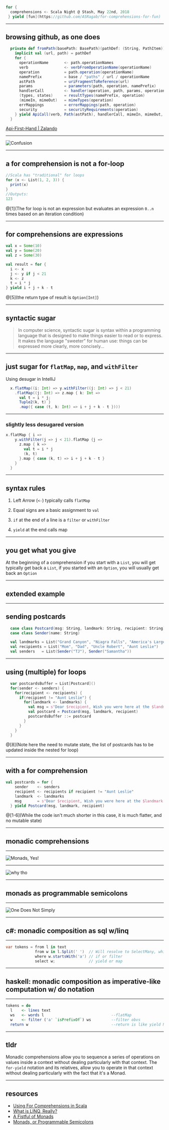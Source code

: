 
```scala
for {
  comprehensions <- Scala Night @ Stash, May 22nd, 2018
 } yield [fun](https://github.com/ASRagab/for-comprehensions-for-fun)
```

---

## browsing github, as one does

```scala
  private def fromPath(basePath: BasePath)(pathDef: (String, PathItem)) = {
    implicit val (url, path) = pathDef
    for {
      operationName       <- path.operationNames
      verb                <- verbFromOperationName(operationName)
      operation           = path.operation(operationName)
      namePrefix          = base / "paths" / url / operationName
      astPath             = uriFragmentToReference(url)
      params              = parameters(path, operation, namePrefix)
      handlerCall         <- handler(operation, path, params, operationName, astPath).toSeq
      (types, states)     = resultTypes(namePrefix, operation)
      (mimeIn, mimeOut)   = mimeTypes(operation)
      errMappings         = errorMappings(path, operation)
      security            = securityRequirements(operation)
    } yield ApiCall(verb, Path(astPath), handlerCall, mimeIn, mimeOut, errMappings, types, states, security.toSet)
  }
```

[Api-First-Hand | Zalando](https://github.com/ebowman/api-first-hand/blob/b863a05a39debfb351505ca3a9fdfe97d1aaf967/swagger-parser/src/main/scala/de/zalando/swagger/PathsConverter.scala#L29)

---

![Confusion](https://media.giphy.com/media/1fd9BVt5KCjd9KFATB/giphy.gif)

---

## a for comprehension is not a for-loop

```scala
//Scala has "traditional" for loops
for (x <- List(1, 2, 3)) {
  print(x)
}
//Outputs:
123
```

@[1](The for loop is not an expression but evaluates an expression `0..n` times based on an iteration condition)

---

## for comprehensions are expressions

```scala
val x = Some(10)
val y = Some(20)
val z = Some(30)

val result = for {
  i <- x
  j <- y if j < 21
  k <- z
  t = i * j
} yield i + j + k - t
```

@[5](the return type of result is `Option[Int]`)

---

## syntactic sugar

> In computer science, syntactic sugar is syntax within a programming language that is designed to make things easier to read or to express. It makes the language "sweeter" for human use: things can be expressed more clearly, more concisely...

---

## just sugar for `flatMap`, `map`, and `withFilter`

Using desugar in IntelliJ

```scala
  x.flatMap((i: Int) => y.withFilter((j: Int) => j < 21)
    .flatMap((j: Int) => z.map { k: Int =>
      val t = i * j;
      Tuple2(k, t) }
      .map({ case (t, k: Int) => i + j + k - t }))) 
```

---

### slightly less desugared version

```scala
x.flatMap { i =>
    y.withFilter(j => j < 21).flatMap {j =>
      z.map { k =>
        val t = i * j
        (k, t)
      }.map { case (k, t) => i + j + k - t }
    }
  }

```

---

## syntax rules

1. Left Arrow (`<-`) typically calls `flatMap`

1. Equal signs are a basic assignment to `val`

1. `if` at the end of a line is a `filter` or `withFilter`

1. `yield` at the end calls map

---

## you get what you give

At the beginning of a comprehension if you start with a `List`, you will get typically get back a `List`, if you started with an `Option`, you will usually get back an `Option`

---

## extended example

---

## sending postcards

```scala
  case class Postcard(msg: String, landmark: String, recipient: String)
  case class Sender(name: String)

  val landmarks = List("Grand Canyon", "Niagra Falls", "America's Largest McDonald's")
  val recipients = List("Mom", "Dad", "Uncle Robert", "Aunt Leslie")
  val senders   = List(Sender("TJ"), Sender("Samantha"))
```

---

## using (multiple) for loops

```scala
  var postcardsBuffer = List[Postcard]()
  for(sender <- senders) {
    for(recipient <- recipients) {
      if(recipient != "Aunt Leslie") {
        for(landmark <- landmarks) {
          val msg = s"Dear $recipient, Wish you were here at the $landmark with me, miss you! Love, ${sender.name}"
          val postcard = Postcard(msg, landmark, recipient)
          postcardsBuffer ::= postcard
        }
      }
    }
  }
```

@[8](Note here the need to mutate state, the list of postcards has to be updated inside the nested for loop)

---

## with a for comprehension

```scala
val postcards = for {
    sender    <- senders
    recipient <- recipients if recipient != "Aunt Leslie"
    landmark  <- landmarks
    msg       = s"Dear $recipient, Wish you were here at the $landmark with me, miss you! Love, ${sender.name}"
  } yield Postcard(msg, landmark, recipient)
```

@[1-6](While the code isn't much shorter in this case, it is much flatter, and no mutable state)

---

## monadic comprehensions

---

![Monads, Yes!](https://cdn-images-1.medium.com/max/1600/0*NfnQakJwor_XszVP.gif)

---

![why tho](https://media.giphy.com/media/3ornkaYb0ezq88cE5a/giphy.gif)

---

## monads as programmable semicolons

---

![One Does Not Simply](assets/images/simply.jpg)

---

## c#: monadic composition as sql w/linq

---

```csharp
var tokens = from l in text
             from w in l.Split(' ')  // Will resolve to SelectMany, which is flatMap
             where w.startsWith('a') // if or filter
             select w;               // yield or map
```

---

## haskell: monadic composition as imperative-like computation w/ do notation

---

```haskell
tokens = do
  l    <- lines text
  ws   <- words l                              --flatMap
  w    <- filter ('a' `isPrefixOf`) ws         --filter obvs
  return w                                     --return is like yield NOT like C-Style return
```

---

## tldr

Monadic comprehensions allow you to sequence a series of operations on values inside a context
without dealing particularly with that context. The `for-yield` notation and its relatives, allow you to operate
in that context without dealing particularly with the fact that it's a Monad.

---

## resources

- [Using For Comprehensions in Scala](https://eddmann.com/posts/using-for-comprehensions-in-scala/)
- [What is LINQ, Really?](https://github.com/louthy/language-ext/wiki/Thinking-Functionally:-What-is-LINQ-really%3F)
- [A Fistful of Monads](http://learnyouahaskell.com/a-fistful-of-monads)
- [Monads, or Programmable Semicolons](https://zacharyvoase.com/2014/04/30/monads/)